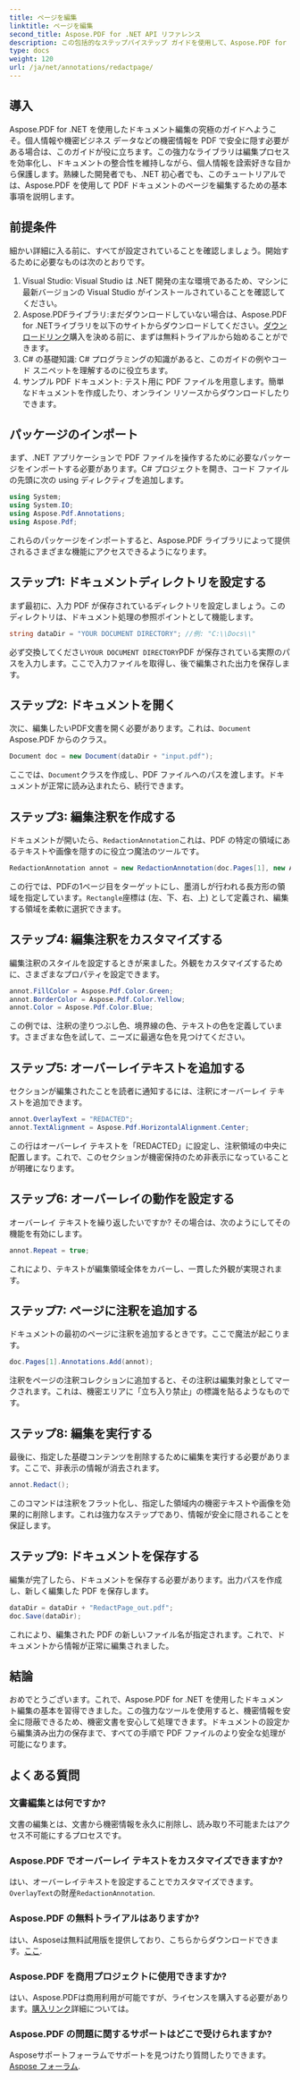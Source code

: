 ```yaml
---
title: ページを編集
linktitle: ページを編集
second_title: Aspose.PDF for .NET API リファレンス
description: この包括的なステップバイステップ ガイドを使用して、Aspose.PDF for .NET を使用してドキュメントを効果的に編集する方法を学びます。
type: docs
weight: 120
url: /ja/net/annotations/redactpage/
---
```

## 導入

Aspose.PDF for .NET を使用したドキュメント編集の究極のガイドへようこそ。個人情報や機密ビジネス データなどの機密情報を PDF で安全に隠す必要がある場合は、このガイドが役に立ちます。この強力なライブラリは編集プロセスを効率化し、ドキュメントの整合性を維持しながら、個人情報を詮索好きな目から保護します。熟練した開発者でも、.NET 初心者でも、このチュートリアルでは、Aspose.PDF を使用して PDF ドキュメントのページを編集するための基本事項を説明します。

## 前提条件

細かい詳細に入る前に、すべてが設定されていることを確認しましょう。開始するために必要なものは次のとおりです。

1. Visual Studio: Visual Studio は .NET 開発の主な環境であるため、マシンに最新バージョンの Visual Studio がインストールされていることを確認してください。
2.  Aspose.PDFライブラリ:まだダウンロードしていない場合は、Aspose.PDF for .NETライブラリを以下のサイトからダウンロードしてください。[ダウンロードリンク](https://releases.aspose.com/pdf/net/)購入を決める前に、まずは無料トライアルから始めることができます。
3. C# の基礎知識: C# プログラミングの知識があると、このガイドの例やコード スニペットを理解するのに役立ちます。
4. サンプル PDF ドキュメント: テスト用に PDF ファイルを用意します。簡単なドキュメントを作成したり、オンライン リソースからダウンロードしたりできます。

## パッケージのインポート

まず、.NET アプリケーションで PDF ファイルを操作するために必要なパッケージをインポートする必要があります。C# プロジェクトを開き、コード ファイルの先頭に次の using ディレクティブを追加します。

```csharp
using System;
using System.IO;
using Aspose.Pdf.Annotations;
using Aspose.Pdf;
```

これらのパッケージをインポートすると、Aspose.PDF ライブラリによって提供されるさまざまな機能にアクセスできるようになります。 

## ステップ1: ドキュメントディレクトリを設定する

まず最初に、入力 PDF が保存されているディレクトリを設定しましょう。このディレクトリは、ドキュメント処理の参照ポイントとして機能します。

```csharp
string dataDir = "YOUR DOCUMENT DIRECTORY"; //例: "C:\\Docs\\"
```

必ず交換してください`YOUR DOCUMENT DIRECTORY`PDF が保存されている実際のパスを入力します。ここで入力ファイルを取得し、後で編集された出力を保存します。

## ステップ2: ドキュメントを開く

次に、編集したいPDF文書を開く必要があります。これは、`Document` Aspose.PDF からのクラス。

```csharp
Document doc = new Document(dataDir + "input.pdf");
```

ここでは、`Document`クラスを作成し、PDF ファイルへのパスを渡します。ドキュメントが正常に読み込まれたら、続行できます。

## ステップ3: 編集注釈を作成する

ドキュメントが開いたら、`RedactionAnnotation`これは、PDF の特定の領域にあるテキストや画像を隠すのに役立つ魔法のツールです。

```csharp
RedactionAnnotation annot = new RedactionAnnotation(doc.Pages[1], new Aspose.Pdf.Rectangle(200, 500, 300, 600));
```

この行では、PDFの1ページ目をターゲットにし、墨消しが行われる長方形の領域を指定しています。`Rectangle`座標は (左、下、右、上) として定義され、編集する領域を柔軟に選択できます。

## ステップ4: 編集注釈をカスタマイズする

編集注釈のスタイルを設定するときが来ました。外観をカスタマイズするために、さまざまなプロパティを設定できます。

```csharp
annot.FillColor = Aspose.Pdf.Color.Green;
annot.BorderColor = Aspose.Pdf.Color.Yellow;
annot.Color = Aspose.Pdf.Color.Blue;
```

この例では、注釈の塗りつぶし色、境界線の色、テキストの色を定義しています。さまざまな色を試して、ニーズに最適な色を見つけてください。

## ステップ5: オーバーレイテキストを追加する

セクションが編集されたことを読者に通知するには、注釈にオーバーレイ テキストを追加できます。

```csharp
annot.OverlayText = "REDACTED";
annot.TextAlignment = Aspose.Pdf.HorizontalAlignment.Center;
```

この行はオーバーレイ テキストを「REDACTED」に設定し、注釈領域の中央に配置します。これで、このセクションが機密保持のため非表示になっていることが明確になります。

## ステップ6: オーバーレイの動作を設定する

オーバーレイ テキストを繰り返したいですか? その場合は、次のようにしてその機能を有効にします。

```csharp
annot.Repeat = true;
```

これにより、テキストが編集領域全体をカバーし、一貫した外観が実現されます。

## ステップ7: ページに注釈を追加する

ドキュメントの最初のページに注釈を追加するときです。ここで魔法が起こります。

```csharp
doc.Pages[1].Annotations.Add(annot);
```

注釈をページの注釈コレクションに追加すると、その注釈は編集対象としてマークされます。これは、機密エリアに「立ち入り禁止」の標識を貼るようなものです。

## ステップ8: 編集を実行する

最後に、指定した基礎コンテンツを削除するために編集を実行する必要があります。ここで、非表示の情報が消去されます。

```csharp
annot.Redact();
```

このコマンドは注釈をフラット化し、指定した領域内の機密テキストや画像を効果的に削除します。これは強力なステップであり、情報が安全に隠されることを保証します。

## ステップ9: ドキュメントを保存する

編集が完了したら、ドキュメントを保存する必要があります。出力パスを作成し、新しく編集した PDF を保存します。

```csharp
dataDir = dataDir + "RedactPage_out.pdf";
doc.Save(dataDir);
```

これにより、編集された PDF の新しいファイル名が指定されます。これで、ドキュメントから情報が正常に編集されました。

## 結論

おめでとうございます。これで、Aspose.PDF for .NET を使用したドキュメント編集の基本を習得できました。この強力なツールを使用すると、機密情報を安全に隠蔽できるため、機密文書を安心して処理できます。ドキュメントの設定から編集済み出力の保存まで、すべての手順で PDF ファイルのより安全な処理が可能になります。

## よくある質問

### 文書編集とは何ですか?
文書の編集とは、文書から機密情報を永久に削除し、読み取り不可能またはアクセス不可能にするプロセスです。

### Aspose.PDF でオーバーレイ テキストをカスタマイズできますか?
はい、オーバーレイテキストを設定することでカスタマイズできます。`OverlayText`の財産`RedactionAnnotation`.

### Aspose.PDF の無料トライアルはありますか?
はい、Asposeは無料試用版を提供しており、こちらからダウンロードできます。[ここ](https://releases.aspose.com/).

### Aspose.PDF を商用プロジェクトに使用できますか?
はい、Aspose.PDFは商用利用が可能ですが、ライセンスを購入する必要があります。[購入リンク](https://purchase.aspose.com/buy)詳細については。

### Aspose.PDF の問題に関するサポートはどこで受けられますか?
 Asposeサポートフォーラムでサポートを見つけたり質問したりできます。[Aspose フォーラム](https://forum.aspose.com/c/pdf/10).